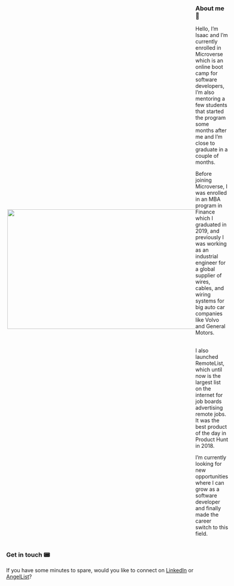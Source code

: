 
<div style="display: flex; align-items: center;">
<img align="right" width="540" height="320" src="https://media3.giphy.com/media/ggWVP9U8J7q3akzXsk/giphy.gif">

<div>  
  
### About me 📇
<div style="text-align: left;"> 
  
Hello, I’m Isaac and I’m currently enrolled in Microverse which is an online boot camp for software developers, I’m also mentoring a few students that started the program some months after me and I’m close to graduate in a couple of months.  


Before joining Microverse, I was enrolled in an MBA program in Finance which I graduated in 2019, and previously I was working as an industrial engineer for a global supplier of wires, cables, and wiring systems for big auto car companies like Volvo and General Motors. 

<br/>
I also launched RemoteList, which until now is the largest list on the internet for job boards advertising remote jobs. It was the best product of the day in Product Hunt in 2018. 
<br/>

I’m currently looking for new opportunities where I can grow as a software developer and finally made the career switch to this field. 


</div>
</div>
</div>

### Get in touch 📟
If you have some minutes to spare, would you like to connect on [LinkedIn](https://www.linkedin.com/in/isaacmunguia/) or [AngelList](https://angel.co/u/idgm)? 


<!--
**idgm5/idgm5** is a ✨ _special_ ✨ repository because its `README.md` (this file) appears on your GitHub profile.

Here are some ideas to get you started:

- 🔭 I’m currently working on ...
- 🌱 I’m currently learning ...
- 👯 I’m looking to collaborate on ...
- 🤔 I’m looking for help with ...
- 💬 Ask me about ...
- 📫 How to reach me: ...
- 😄 Pronouns: ...
- ⚡ Fun fact: ...
-->
